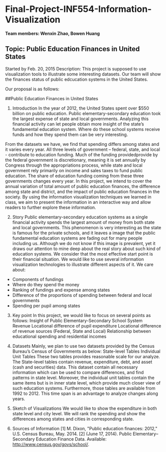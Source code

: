 # Final-Project-INF554-Information-Visualization
**Team members: Wenxin Zhao, Bowen Huang**
## Topic: Public Education Finances in United States
Started by Feb. 20, 2015
Description:
This project is supposed to use visualization tools to illustrate some interesting datasets. Our team will show the finances status of public edcucation systems in the United States.

Our proposal is as follows:

##Public Education Finances in United States

1. Introduction
In the year of 2012, the United States spent over $550 billion on public education. Public elementary-secondary education took the largest expense of state and local governments. Analyzing this financial activity can let people obtain more insight of the state’s fundamental education system. Where do these school systems receive funds and how they spend them can be very interesting.

From the datasets we have, we find that spending differs among states and it varies every year. All three levels of government – federal, state, and local - contribute to education funding. Much of the funding providedprovide by the federal government is discretionary, meaning it is set annually by Congress through the appropriations process, while state and local government rely primarily on income and sales taxes to fund public education. The share of education funding coming from these three governments changes every year. In this project, we intend to cover the annual variation of total amount of public education finances, the difference among state and district, and the impact of public education finances in the society. By using the information visualization techniques we learned in class, we aim to present the information in an interactive way and allow readers to further explore these information.

2. Story
Public elementary-secondary education systems as a single financial activity spends the largest amount of money from both state and local governments. This phenomenon is very interesting as the state is famous for the private schools, and it leaves a image that the public fundamental education systems are fading out for many people including us. Although we do not know if this image is prevalent, yet it draws our attention to mine deep about the real story about such kind of education systems. We consider that the most effective start point is their financial situation. We would like to use several information visualization technologies to illustrate different aspects of it. We care about:
 * Components of fundings
 * Where do they spend the money
 * Ranking of fundings and expense among states
 * Difference of the proportions of spending between federal and local governments
 * Spending per pupil among states

3. Key point
In this project, we would like to focus on several points as follows:
Insight of Public Elementary-Secondary School System Revenue
Locational difference of pupil expenditure
Locational difference of revenue sources (Federal, State and Local)
 Relationship between educational spending and residential incomes
4. Datasets
Mainly, we plan to use two datasets provided by the Census Bureau’s Census of Governments as below:
State-level Tables
Individual Unit Tables
These two tables provides reasonable scale for our analyze. The State-level tables contain revenue, expenditure, debt, and asset (cash and securities) data. This dataset contain all necessary information which can be used to compare differences, and find patterns in state level. Moreover, the individual unit tables contain the same items but is in inner state level, which provide much closer view of such education systems. Furthermore, those tables are available from 1992 to 2012. This time span is an advantage to analyze changes along years.
  
5. Sketch of Visualizations
We would like to show the expenditure in both state level and city level. We will rank the spending and show the differences among states and cities in corresponding state.

6. Sources of Information
[1] M. Dixon, "Public education finances: 2012," U.S. Census Bureau, May. 2014.
[2] (June 17, 2014). Public Elementary–Secondary Education Finance Data. Available: http://www.census.gov/govs/school/.
